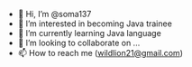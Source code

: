 - 👋 Hi, I’m @soma137
- 👀 I’m interested in becoming Java trainee
- 🌱 I’m currently learning Java language
- 💞️ I’m looking to collaborate on ...
- 📫 How to reach me (wildlion21@gmail.com)

<!---
soma137/soma137 is a ✨ special ✨ repository because its `README.md` (this file) appears on your GitHub profile.
You can click the Preview link to take a look at your changes.
--->
